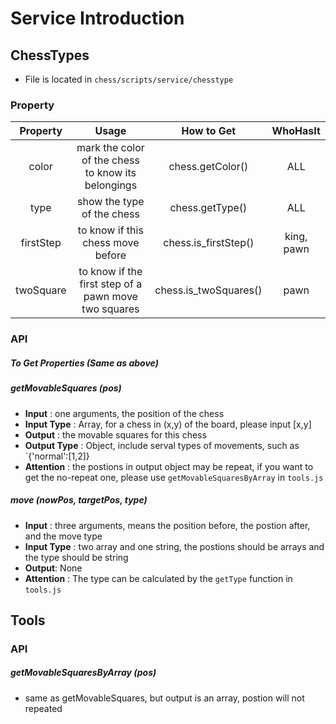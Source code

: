 # Service Introduction

## ChessTypes
- File is located in `chess/scripts/service/chesstype`	
### Property	

Property | Usage | How to Get | WhoHasIt
:------:|:---:|:-------:|:-----:
color | mark the color of the chess to know its belongings | chess.getColor() | ALL
type | show the type of the chess | chess.getType() | ALL
firstStep | to know if this chess move before | chess.is_firstStep() | king, pawn
twoSquare | to know if the first step of a pawn move two squares | chess.is_twoSquares() | pawn

### API
##### To Get Properties (Same as above)
##### getMovableSquares (pos)
- __Input__ : one arguments, the position of the chess
- __Input Type__ : Array, for a chess in (x,y) of the board, please input [x,y]
- __Output__ : the movable squares for this chess
- __Output Type__ : Object, include serval types of movements, such as `{'normal':[1,2]}
- __Attention__ : the postions in output object may be repeat, if you want to get the no-repeat one, please use `getMovableSquaresByArray` in `tools.js`
 
##### move (nowPos, targetPos, type)
- __Input__ : three arguments, means the position before, the postion after, and the move type
- __Input Type__ : two array and one string, the postions should be arrays and the type should be string
- __Output__: None
- __Attention__ : The type can be calculated by the `getType` function in `tools.js`

## Tools
### API
##### getMovableSquaresByArray (pos)
- same as getMovableSquares, but output is an array, postion will not repeated